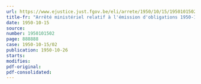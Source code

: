 ```yaml
---
url: https://www.ejustice.just.fgov.be/eli/arrete/1950/10/15/1950101502/justel
title-fr: "Arrêté ministériel relatif à l'émission d'obligations 1950-1960 à 4 % du Congo belge"
date: 1950-10-15
source:
number: 1950101502
page: 888888
case: 1950-10-15/02
publication: 1950-10-26
starts:
modifies:
pdf-original:
pdf-consolidated:
---
```


